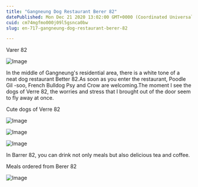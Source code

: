 ```yaml
---
title: "Gangneung Dog Restaurant Berer 82"
datePublished: Mon Dec 21 2020 13:02:00 GMT+0000 (Coordinated Universal Time)
cuid: cm74mgfmo000j09l5gsnca0bw
slug: en-717-gangneung-dog-restaurant-berer-82

---
```



Varer 82

![Image](https://cdn.hashnode.com/res/hashnode/image/upload/v1739528659104/bea024b4-63dc-4b59-a1f2-0e13afaedc8e.jpeg)

In the middle of Gangneung's residential area, there is a white tone of a neat dog restaurant Better 82.As soon as you enter the restaurant, Poodle Gil -soo, French Bulldog Psy and Crow are welcoming.The moment I see the dogs of Verre 82, the worries and stress that I brought out of the door seem to fly away at once.

Cute dogs of Verre 82

![Image](https://cdn.hashnode.com/res/hashnode/image/upload/v1739528661560/860171e0-6e6d-4993-9ae9-11cb70be1fdc.png)

![Image](https://cdn.hashnode.com/res/hashnode/image/upload/v1739528663627/fd0d393b-f3de-4016-8eaa-010404adc420.jpeg)

![Image](https://cdn.hashnode.com/res/hashnode/image/upload/v1739528665570/1d9da02f-4a64-4af0-ba5a-66523321a8f3.png)

In Barrer 82, you can drink not only meals but also delicious tea and coffee.

Meals ordered from Berer 82

![Image](https://cdn.hashnode.com/res/hashnode/image/upload/v1739528667822/92c1a8dc-f3bb-4517-bbd1-9de4204f15bc.jpeg)